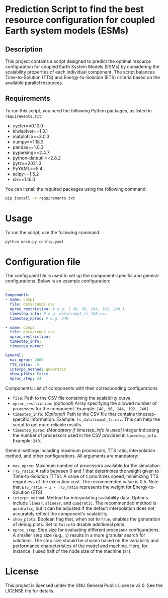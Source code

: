 # Prediction Script to find the best resource configuration for coupled Earth system models (ESMs)

## Description
This project contains a script designed to predict the optimal resource configuration for coupled Earth System Models (ESMs) by considering the scalability properties of each individual component. The script balances Time-to-Solution (TTS) and Energy-to-Solution (ETS) criteria based on the available parallel resources.

## Requirements
To run this script, you need the following Python packages, as listed in `requirements.txt`:

- cycler==0.10.0
- kiwisolver==1.3.1
- matplotlib==3.0.3
- numpy==1.18.3
- pandas==1.0.3
- pyparsing==2.4.7
- python-dateutil==2.8.2
- pytz==2021.3
- PyYAML==5.4
- scipy==1.5.2
- six==1.16.0

You can install the required packages using the following command:
```bash
pip install -r requirements.txt
```

# Usage
To run the script, use the following command:

```bash
python main.py config.yaml
```

# Configuration file
The config.yaml file is used to set up the component-specific and general configurations. Below is an example configuration:

```yaml
---
Components:
- name: comp1
  file: data/comp1.csv
  nproc_restriction: # e.g. [ 48, 96, 144, 192, 240 ]
  timestep_info: # e.g. data/comp1_ts_240.csv
  timestep_nproc: # e.g. 240

- name: comp2
  file: data/comp2.csv
  nproc_restriction:
  timestep_info: 
  timestep_nproc:

General:
  max_nproc: 2000
  TTS_ratio: .5
  interpo_method: quadratic
  show_plots: False
  nproc_step: 24
```

Components: List of components with their corresponding configurations
- `file`: Path to the CSV file containing the scalability curve.
- `nproc_restriction`: _(optional)_ Array specifying the allowed number of processes for the component. Example: `[48, 96, 144, 192, 240]`.
- `timestep_info`:  _(Optional)_ Path to the CSV file that contains timestep-specific information. Example: `ts_data/comp1_ts.csv`. This can help the script to get more reliable results.
- `timestep_nproc`: _(Mandatory if timestep_info is used)_ Integer indicating the number of processors used in the CSV provided in `timestep_info`. Example: `240`.

General settings including maximum processors, TTS ratio, interpolation method, and other configurations. All arguments are mandatory:

- `max_nproc`: Maximum number of processors available for the simulation.
- `TTS_ratio`: A ratio between 0 and 1 that determines the weight given to Time-to-Solution (TTS). A value of `1` prioritizes speed, minimizing TTS regardless of the execution cost. The recommended value is 0.5. Note that `ETS_ratio = 1 - TTS_ratio` represents the weight for Energy-to-Solution (ETS).
- `interpo_method`: Method for interpolating scalability data. Options include `linear`, `slinear`, and `quadratic`. The recommended method is `quadratic`, but it can be adjusted if the default interpolation does not accurately reflect the component's scalability.
- `show_plots`: Boolean flag that, when set to `True`, enables the generation of debug plots. Set to `False` to disable additional plots.
- `nproc_step`: Step size for evaluating different processor configurations. A smaller step size (e.g., `1`) results in a more granular search for solutions. The step size should be chosen based on the variability and performance characteristics of the model and machine. Here, for instance, I used half of the node size of the machine (`24`).

# License
This project is licensed under the GNU General Public License v3.0. See the LICENSE file for details.

